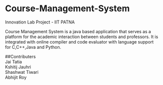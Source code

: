 # Course-Management-System

Innovation Lab Project - IIT PATNA

Course Management System is a java based application that serves as a platform for the academic interaction between students and professors. It is integrated with online compiler and code evaluator with language support for C,C++,Java and Python.

##Contributers<br />
Jai Tatia<br />
Kshitij Jauhri<br />
Shashwat Tiwari<br />
Abhijit Roy

